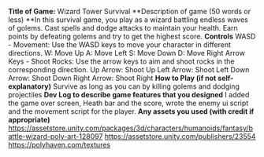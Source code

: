 **Title of Game:** 
Wizard Tower Survival 
**Description of game (50 words or less)
**In this survival game, you play as a wizard battling endless waves of golems. Cast spells and dodge attacks to maintain your health. Earn points by defeating golems and try to get the highest score.
**Controls**
WASD - Movement: Use the WASD keys to move your character in different directions.
W: Move Up
A: Move Left
S: Move Down
D: Move Right
Arrow Keys - Shoot Rocks: Use the arrow keys to aim and shoot rocks in the corresponding direction.
Up Arrow: Shoot Up
Left Arrow: Shoot Left
Down Arrow: Shoot Down
Right Arrow: Shoot Right
**How to Play (if not self-explanatory)**
Survive as long as you can by killing golems and dodging projectiles
**Dev Log to describe game features that you designed**
I added the game over screen, Heath bar and the score, wrote the enemy ui script and the movement script for the player. 
**Any assets you used (with credit if appropriate)**
https://assetstore.unity.com/packages/3d/characters/humanoids/fantasy/battle-wizard-poly-art-128097
https://assetstore.unity.com/publishers/23554
https://polyhaven.com/textures
